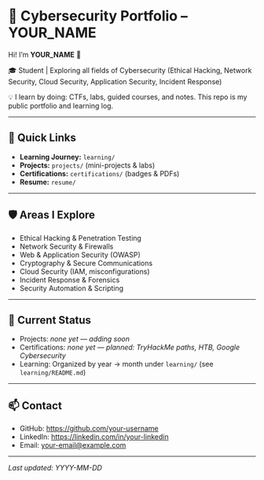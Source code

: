 # 🔐 Cybersecurity Portfolio – YOUR_NAME


Hi! I’m **YOUR_NAME** 👋


🎓 Student | Exploring all fields of Cybersecurity (Ethical Hacking, Network Security, Cloud Security, Application Security, Incident Response)


💡 I learn by doing: CTFs, labs, guided courses, and notes. This repo is my public portfolio and learning log.


---


## 📌 Quick Links
- **Learning Journey:** `learning/`
- **Projects:** `projects/` (mini-projects & labs)
- **Certifications:** `certifications/` (badges & PDFs)
- **Resume:** `resume/`


---


## 🛡️ Areas I Explore
- Ethical Hacking & Penetration Testing
- Network Security & Firewalls
- Web & Application Security (OWASP)
- Cryptography & Secure Communications
- Cloud Security (IAM, misconfigurations)
- Incident Response & Forensics
- Security Automation & Scripting


---


## 🔭 Current Status
- Projects: _none yet — adding soon_
- Certifications: _none yet — planned: TryHackMe paths, HTB, Google Cybersecurity_
- Learning: Organized by year → month under `learning/` (see `learning/README.md`)


---


## 📫 Contact
- GitHub: https://github.com/your-username
- LinkedIn: https://linkedin.com/in/your-linkedin
- Email: your-email@example.com


---


*Last updated: YYYY-MM-DD*
